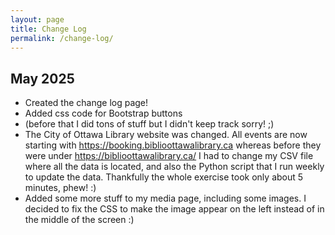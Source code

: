 ```yaml
---
layout: page
title: Change Log
permalink: /change-log/
---
```


## May 2025

- Created the change log page!
- Added css code for Bootstrap buttons
- (before that I did tons of stuff but I didn't keep track sorry! ;)
- The City of Ottawa Library website was changed. All events are now starting with https://booking.biblioottawalibrary.ca whereas before they were under https://biblioottawalibrary.ca/ I had to change my CSV file where all the data is located, and also the Python script that I run weekly to update the data. Thankfully the whole exercise took only about 5 minutes, phew! :) 
- Added some more stuff to my media page, including some images. I decided to fix the CSS to make the image appear on the left instead of in the middle of the screen :) 